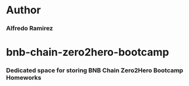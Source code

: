 # Author
### Alfredo Ramirez

# bnb-chain-zero2hero-bootcamp
### Dedicated space for storing BNB Chain Zero2Hero Bootcamp Homeworks

